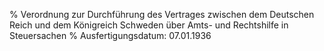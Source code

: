 % Verordnung zur Durchführung des Vertrages zwischen dem Deutschen Reich und dem Königreich Schweden über Amts- und Rechtshilfe in Steuersachen
% Ausfertigungsdatum: 07.01.1936
 